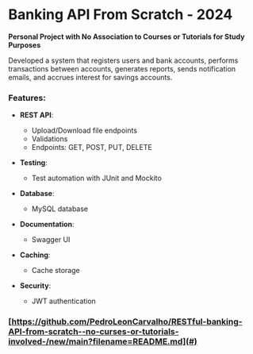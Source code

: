 # Banking API From Scratch - 2024

**Personal Project with No Association to Courses or Tutorials for Study Purposes**

Developed a system that registers users and bank accounts, performs transactions between accounts, generates reports, sends notification emails, and accrues interest for savings accounts.

### Features:

- **REST API**:
  - Upload/Download file endpoints
  - Validations
  - Endpoints: GET, POST, PUT, DELETE

- **Testing**:
  - Test automation with JUnit and Mockito

- **Database**:
  - MySQL database

- **Documentation**:
  - Swagger UI

- **Caching**:
  - Cache storage

- **Security**:
  - JWT authentication

### [https://github.com/PedroLeonCarvalho/RESTful-banking-API-from-scratch--no-curses-or-tutorials-involved-/new/main?filename=README.md](#)

